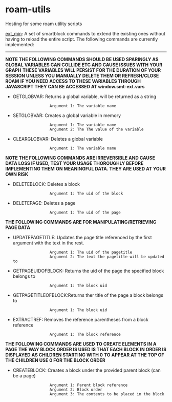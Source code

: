 # roam-utils
Hosting for some roam utility scripts

[ext_min](https://ryxai.github.io/roam-utils/ext_min.js): A set of smartblock commands to extend the existing ones without having to reload the entire script.
The following commands are currently implemented:

***

   **NOTE THE FOLLOWING COMMANDS SHOULD BE USED SPARINGLY AS GLOBAL VARIABLES CAN COLLIDE ETC AND CAUSE ISSUES WITH YOUR GRAPH**
  **THESE VARIABLES WILL PERSIST FOR THE DURATION OF YOUR SESSION UNLESS YOU MANUALLY DELETE THEM OR REFRESH/CLOSE ROAM**
  **IF YOU NEED ACCESS TO THESE VARIABLES THROUGH JAVASCRIPT THEY CAN BE ACCESSED AT window.smt-ext.vars**
  
  * GETGLOBVAR:         Returns a global variable, will be returned as a string
                        
                        Argument 1: The variable name

  * SETGLOBVAR:         Creates a global variable in memory
                        
                        Argument 1: The variable name
                        Argument 2: The The value of the variable

  * CLEARGLOBVAR:       Deletes a global variable
                        
                        Argument 1: The variable name
  
  **NOTE THE FOLLOWING COMMANDS ARE IRREVERSIBLE AND CAUSE DATA LOSS IF USED, TEST YOUR USAGE THOROUGHLY BEFORE IMPLEMENTING THEM**
  **ON MEANINGFUL DATA. THEY ARE USED AT YOUR OWN RISK**

  * DELETEBLOCK:        Deletes a block
                        
                        Argument 1: The uid of the block

  * DELETEPAGE:         Deletes a page
                        
                        Argument 1: The uid of the page

  **THE FOLLOWING COMMANDS ARE FOR MANIPULATING/RETRIEVING PAGE DATA**

  * UPDATEPAGETITLE:    Updates the page title referenced by the first argument with the text in the rest.
                        
                        Argument 1: The uid of the pagetitle
                        Argument 2: The text the pagetitle will be updated to

  * GETPAGEUIDOFBLOCK:  Returns the uid of the page the specified block belongs to
                        
                        Argument 1: The block uid

  * GETPAGETITLEOFBLOCK:Returns ther title of the page a block belongs to
                        
                        Argument 1: The block uid

  * EXTRACTREF:         Removes the reference parentheses from a block reference
                        
                        Argument 1: The block reference
                        
  **THE FOLLOWING COMMANDS ARE USED TO CREATE ELEMENTS IN A PAGE**
  **THE WAY BLOCK ORDER IS USED IS THAT EACH BLOCK IN ORDER IS DISPLAYED AS CHILDREN STARTING WITH 0**
  **TO APPEAR AT THE TOP OF THE CHILDREN USE 0 FOR THE BLOCK ORDER**
  
  * CREATEBLOCK:        Creates a block under the provided parent block (can be a page)
 
                        Argument 1: Parent block reference
                        Argument 2: Block order
                        Argument 3: The contents to be placed in the block


